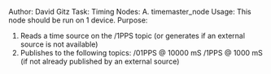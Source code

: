 Author: David Gitz
Task: Timing
Nodes:
A. timemaster_node
Usage: This node should be run on 1 device.
Purpose:
1. Reads a time source on the /1PPS topic (or generates if an external source is not available)
2. Publishes to the following topics:
 /01PPS @ 10000 mS
 /1PPS @ 1000 mS (if not already published by an external source)

